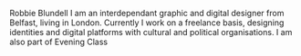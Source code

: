 Robbie Blundell
I am an interdependant graphic and digital designer from Belfast, living in London. 
Currently I work on a freelance basis, designing identities and digital platforms with cultural and political organisations.
I am also part of Evening Class
